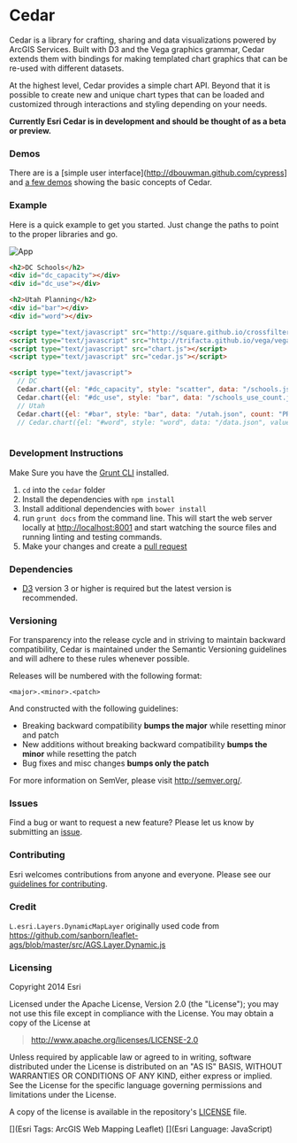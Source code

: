 # Cedar

Cedar is a library for crafting, sharing and data visualizations powered by ArcGIS Services. Built with D3 and the Vega graphics grammar, Cedar extends them with bindings for making templated chart graphics that can be re-used with different datasets. 

At the highest level, Cedar provides a simple chart API. Beyond that it is possible to create new and unique chart types that can be loaded and customized through interactions and styling depending on your needs.

**Currently Esri Cedar is in development and should be thought of as a beta or preview.**

### Demos
There are is a [simple user interface](http://dbouwman.github.com/cypress] and [a few demos](http://esridc.github.io/cedar/) showing the basic concepts of Cedar.

### Example
Here is a quick example to get you started. Just change the paths to point to the proper libraries and go.

![App](https://raw.github.com/Esri/esri-leaflet/master/esri-leaflet.png)

```html
<h2>DC Schools</h2>
<div id="dc_capacity"></div>
<div id="dc_use"></div>

<h2>Utah Planning</h2>
<div id="bar"></div>
<div id="word"></div>

<script type="text/javascript" src="http://square.github.io/crossfilter/d3.v3.min.js"></script>
<script type="text/javascript" src="http://trifacta.github.io/vega/vega.js"></script>
<script type="text/javascript" src="chart.js"></script>
<script type="text/javascript" src="cedar.js"></script>

<script type="text/javascript">
  // DC
  Cedar.chart({el: "#dc_capacity", style: "scatter", data: "/schools.json", x: "CAPACITY", y: "POPULATION_ENROLLED_2008", color: "FACUSE"})
  Cedar.chart({el: "#dc_use", style: "bar", data: "/schools_use_count.json", count: "POPULATION_ENROLLED_2008", group: "FACUSE"})
  // Utah
  Cedar.chart({el: "#bar", style: "bar", data: "/utah.json", count: "PROJECT_VALUE", group: "PRIMARY_CONCEPT"})
  // Cedar.chart({el: "#word", style: "word", data: "/data.json", value: "PROJECT_VALUE", text: "PRIMARY_CONCEPT"})
    
```


### Development Instructions

Make Sure you have the [Grunt CLI](http://gruntjs.com/getting-started) installed.

1. `cd` into the `cedar` folder
1. Install the dependencies with `npm install`
1. Install additional dependencies with `bower install`
1. run `grunt docs` from the command line. This will start the web server locally at [http://localhost:8001](http://localhost:8001) and start watching the source files and running linting and testing commands.
1. Make your changes and create a [pull request](https://help.github.com/articles/creating-a-pull-request)

### Dependencies

* [D3](http://d3js.org/) version 3 or higher is required but the latest version is recommended.

### Versioning
 
For transparency into the release cycle and in striving to maintain backward compatibility, Cedar is maintained under the Semantic Versioning guidelines and will adhere to these rules whenever possible.

Releases will be numbered with the following format:

`<major>.<minor>.<patch>`

And constructed with the following guidelines:

* Breaking backward compatibility **bumps the major** while resetting minor and patch
* New additions without breaking backward compatibility **bumps the minor** while resetting the patch
* Bug fixes and misc changes **bumps only the patch**

For more information on SemVer, please visit <http://semver.org/>.

### Issues

Find a bug or want to request a new feature?  Please let us know by submitting an [issue](https://github.com/esridc/cedar/issues).

### Contributing

Esri welcomes contributions from anyone and everyone. Please see our [guidelines for contributing](https://github.com/Esri/esri-leaflet/blob/master/CONTRIBUTING.md).

### Credit

`L.esri.Layers.DynamicMapLayer` originally used code from https://github.com/sanborn/leaflet-ags/blob/master/src/AGS.Layer.Dynamic.js

### Licensing
Copyright 2014 Esri

Licensed under the Apache License, Version 2.0 (the "License");
you may not use this file except in compliance with the License.
You may obtain a copy of the License at

> http://www.apache.org/licenses/LICENSE-2.0

Unless required by applicable law or agreed to in writing, software
distributed under the License is distributed on an "AS IS" BASIS,
WITHOUT WARRANTIES OR CONDITIONS OF ANY KIND, either express or implied.
See the License for the specific language governing permissions and
limitations under the License.

A copy of the license is available in the repository's [LICENSE](./LICENSE) file.

[](Esri Tags: ArcGIS Web Mapping Leaflet)
[](Esri Language: JavaScript)
